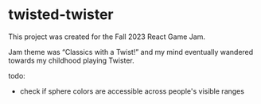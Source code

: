 # twisted-twister

This project was created for the Fall 2023 React Game Jam.

Jam theme was “Classics with a Twist!” and my mind eventually wandered towards my childhood playing Twister.

todo:

- check if sphere colors are accessible across people's visible ranges
